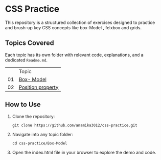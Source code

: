 #  CSS Practice
This repository is a structured collection of  exercises designed to practice and brush-up key CSS concepts like box-Model , felxbox and grids.

##  Topics Covered
Each topic has its own folder with relevant code, explanations, and a dedicated ``` Readme.md ```.

<table>
  <th> 
    <td> Topic </td>
</th>
  <tr> 
    <td>01</td>
    <td> <a href="Box-Model" >Box- Model </a></td>
  </tr>
  <tr>
    <td>02</td>
    <td><a href="position-property"> Position property</a> </td>
  </tr>
</table>

##  How to Use
  1. Clone the repository:
     
         git clone https://github.com/anamika3012/css-practice.git
  2.  Navigate into any topic folder:

          cd css-practice/Box-Model
  3. Open the index.html file in your browser to explore the demo and code.
